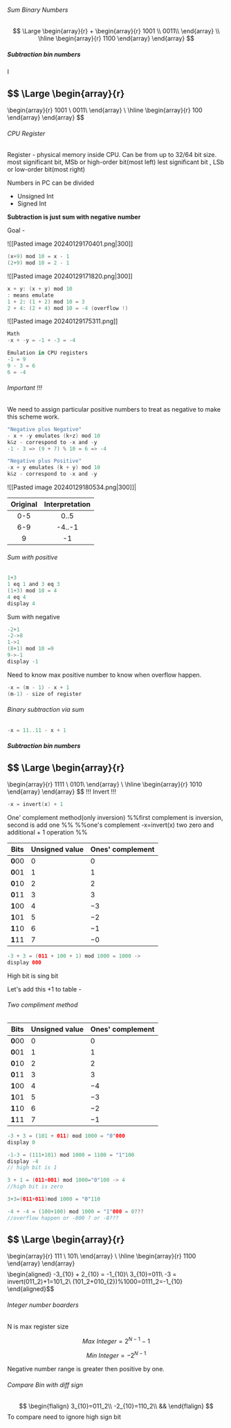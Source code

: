 ###### Sum Binary Numbers
$$
\Large
\begin{array}{r}
+
\begin{array}{r}
1001 \\
0011\\
\end{array} \\
\hline
\begin{array}{r}
1100
\end{array}
\end{array}
$$
##### Subtraction bin numbers
I

$$
\Large
\begin{array}{r}
-
\begin{array}{r}
1001 \\
0011\\
\end{array} \\
\hline
\begin{array}{r}
 100
\end{array}
\end{array}
$$

###### CPU Register

Register - physical memory inside CPU.
Can be from up to 32/64 bit size.
most significant bit, MSb or high-order bit(most left)
lest significant bit , LSb or low-order bit(most right)

Numbers in PC can be divided
- Unsigned Int
- Signed Int

**Subtraction is just sum with negative number**

Goal - 

![[Pasted image 20240129170401.png|300]]
```kotlin
(x+9) mod 10 = x - 1
(2+9) mod 10 = 2 - 1
```

![[Pasted image 20240129171820.png|300]]
```kotlin
x + y: (x + y) mod 10
: means emulate
1 + 2: (1 + 2) mod 10 = 3
2 + 4: (2 + 4) mod 10 = -4 (overflow !)
```


![[Pasted image 20240129175311.png]]
```kotlin
Math
-x + -y = -1 + -3 = -4

Emulation in CPU registers
-1 = 9 
9 - 3 = 6
6 = -4
```


###### Important !!!
 We need to assign particular positive numbers
to treat as negative to make this scheme work.

```kotlin
"Negative plus Negative"
- x + -y emulates (k+z) mod 10
k&z - correspond to -x and -y
-1 - 3 => (9 + 7) % 10 = 6 => -4 
```

```kotlin
"Negative plus Positive"
-x + y emulates (k + y) mod 10
k&z - correspond to -x and -y
```
![[Pasted image 20240129180534.png|300]]|

| Original | Interpretation |
| :--: | :--: |
| 0-5 | 0..5 |
| 6-9 | -4..-1 |
| 9 | -1 |

###### Sum with positive

```kotlin **Sum of positive**
1+3
1 eq 1 and 3 eq 3
(1+3) mod 10 = 4
4 eq 4
display 4
```

Sum with negative

```kotlin
-2+1
-2->8
1->1
(8+1) mod 10 =9
9->-1
display -1
```

Need to know max positive number to know when overflow happen. 

```kotlin
-x = (m - 1) - x + 1
(m-1) - size of register
```

###### Binary subtraction via sum 

```kotlin
-x = 11..11 - x + 1
```

##### Subtraction bin numbers


$$
\Large
\begin{array}{r}
-
\begin{array}{r}
1111 \\
0101\\
\end{array} \\
\hline
\begin{array}{r}
 1010
\end{array}
\end{array}
$$
!!! Invert !!!

```kotlin
-x = invert(x) + 1
```

One' complement method(only inversion)
%%first complement is inversion, second is add one %%
%%one's complement -x=invert(x)
two zero and additional + 1 operation %%

| Bits | Unsigned value | Ones' complement |
| ---- | ---- | ---- |
| **0**00 | 0 | 0 |
| **0**01 | 1 | 1 |
| **0**10 | 2 | 2 |
| **0**11 | 3 | 3 |
| **1**00 | 4 | −3 |
| **1**01 | 5 | −2 |
| **1**10 | 6 | −1 |
| **1**11 | 7 | −0 |
```kotlin
-3 + 3 = (011 + 100 + 1) mod 1000 = 1000 -> 
display 000
```

High bit is sing bit

Let's add this +1 to table -
###### Two compliment method

| Bits | Unsigned value | Ones' complement   |
| ---- | ---- | ---- |
| **0**00 | 0 | 0 |
| **0**01 | 1 | 1 |
| **0**10 | 2 | 2 |
| **0**11 | 3 | 3 |
| **1**00 | 4 | −4 |
| **1**01 | 5 | −3 |
| **1**10 | 6 | −2 |
| **1**11 | 7 | −1 |


```kotlin
-3 + 3 = (101 + 011) mod 1000 = "0"000
display 0

-1-3 = (111+101) mod 1000 = 1100 = "1"100
display -4 
// high bit is 1

3 + 1 = (011+001) mod 1000="0"100 -> 4 
//high bit is zero

3+3=(011+011)mod 1000 = "0"110

-4 + -4 = (100+100) mod 1000 = "1"000 = 0???
//overflow happen or -000 ? or -8???
```

$$
\Large
\begin{array}{r}
-
\begin{array}{r}
111 \\
101\\
\end{array} \\
\hline
\begin{array}{r}
 1100
\end{array}
\end{array}
$$
$$\begin{aligned}
-3_{10} + 2_{10} = -1_{10}\\
3_{10}=011\\
-3 = invert(011_2)+1=101_2\\
(101_2+010_{2})\%1000=0111_2=-1_{10}
\end{aligned}$$

###### Integer number boarders
N is max register size

$$Max\ Integer = 
2^{N-1}\ -\ 1$$

$$Min\ Integer = 
-2^{N-1}$$

Negative number range is greater then positive by one.

###### Compare Bin with diff sign
$$ \begin{flalign} 
3_{10}=011_2\\
-2_{10}=110_2\\
&& \end{flalign} 
$$
To compare need to ignore high sign bit